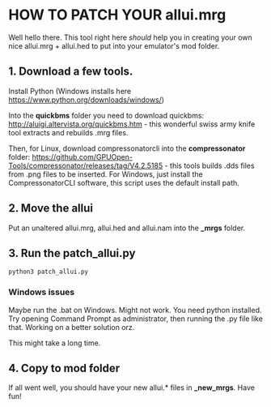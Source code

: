 # HOW TO PATCH YOUR allui.mrg
Well hello there. This tool right here *should* help you in creating your
own nice allui.mrg + allui.hed to put into your emulator's mod folder.

## 1. Download a few tools.

Install Python (Windows installs here https://www.python.org/downloads/windows/)

Into the **quickbms** folder you need to download quickbms: http://aluigi.altervista.org/quickbms.htm -
this wonderful swiss army knife tool extracts and rebuilds .mrg files.

Then, for Linux, download compressonatorcli into the **compressonator** folder: https://github.com/GPUOpen-Tools/compressonator/releases/tag/V4.2.5185 -
this tools builds .dds files from .png files to be inserted.
For Windows, just install the CompressonatorCLI software, this script uses the default install path.

## 2. Move the allui 
Put an unaltered allui.mrg, allui.hed and allui.nam into the **_mrgs** folder.

## 3. Run the patch_allui.py
``python3 patch_allui.py``

### Windows issues
Maybe run the .bat on Windows. Might not work. You need python installed. Try opening
Command Prompt as administrator, then running the .py file like that. Working on a better solution orz.

This might take a long time.

## 4. Copy to mod folder
If all went well, you should have your new allui.* files in **_new_mrgs**. Have fun!